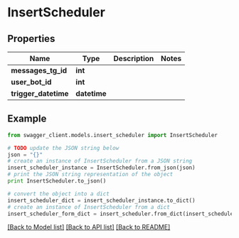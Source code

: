 # InsertScheduler


## Properties
Name | Type | Description | Notes
------------ | ------------- | ------------- | -------------
**messages_tg_id** | **int** |  | 
**user_bot_id** | **int** |  | 
**trigger_datetime** | **datetime** |  | 

## Example

```python
from swagger_client.models.insert_scheduler import InsertScheduler

# TODO update the JSON string below
json = "{}"
# create an instance of InsertScheduler from a JSON string
insert_scheduler_instance = InsertScheduler.from_json(json)
# print the JSON string representation of the object
print InsertScheduler.to_json()

# convert the object into a dict
insert_scheduler_dict = insert_scheduler_instance.to_dict()
# create an instance of InsertScheduler from a dict
insert_scheduler_form_dict = insert_scheduler.from_dict(insert_scheduler_dict)
```
[[Back to Model list]](../README.md#documentation-for-models) [[Back to API list]](../README.md#documentation-for-api-endpoints) [[Back to README]](../README.md)


